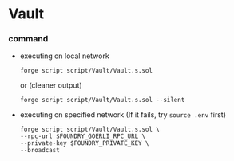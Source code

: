 # Vault
### command
- executing on local network
    ```
    forge script script/Vault/Vault.s.sol
    ```
    or (cleaner output)
    ```
    forge script script/Vault/Vault.s.sol --silent
    ```
- executing on specified network (If it fails, try `source .env` first)
    ```
    forge script script/Vault/Vault.s.sol \
    --rpc-url $FOUNDRY_GOERLI_RPC_URL \
    --private-key $FOUNDRY_PRIVATE_KEY \
    --broadcast
    ```